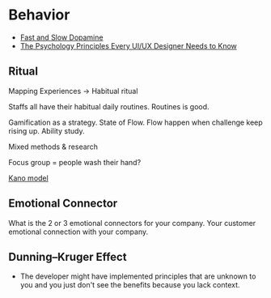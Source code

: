 # Behavior

* [Fast and Slow Dopamine](https://medium.com/the-spike/the-crimes-against-dopamine-b82b082d5f3d#.i4fhrfmdh)
* [The Psychology Principles Every UI/UX Designer Needs to Know](https://blog.marvelapp.com/psychology-principles-every-uiux-designer-needs-know/)

## Ritual

Mapping Experiences -> Habitual ritual

Staffs all have their habitual daily routines. Routines is good.

Gamification as a strategy. State of Flow. Flow happen when challenge keep rising up. Ability study.

Mixed methods & research

Focus group = people wash their hand?

[Kano model](https://en.wikipedia.org/wiki/Kano_model)

## Emotional Connector

What is the 2 or 3 emotional connectors for your company. Your customer emotional connection with your company.

## Dunning–Kruger Effect

* The developer might have implemented principles that are unknown to you and you just don't see the benefits because you lack context.
